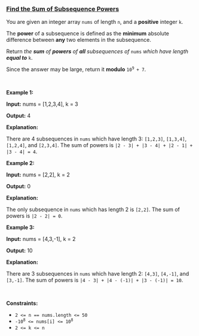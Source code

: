 ### [Find the Sum of Subsequence Powers](https://leetcode.com/problems/find-the-sum-of-subsequence-powers)

<p>You are given an integer array <code>nums</code> of length <code>n</code>, and a <strong>positive</strong> integer <code>k</code>.</p>

<p>The <strong>power</strong> of a <span data-keyword="subsequence-array">subsequence</span> is defined as the <strong>minimum</strong> absolute difference between <strong>any</strong> two elements in the subsequence.</p>

<p>Return <em>the <strong>sum</strong> of <strong>powers</strong> of <strong>all</strong> subsequences of </em><code>nums</code><em> which have length</em> <strong><em>equal to</em></strong> <code>k</code>.</p>

<p>Since the answer may be large, return it <strong>modulo</strong> <code>10<sup>9 </sup>+ 7</code>.</p>

<p>&nbsp;</p>
<p><strong class="example">Example 1:</strong></p>

<div class="example-block">
<p><strong>Input:</strong> <span class="example-io">nums = [1,2,3,4], k = 3</span></p>

<p><strong>Output:</strong> <span class="example-io">4</span></p>

<p><strong>Explanation:</strong></p>

<p>There are 4 subsequences in <code>nums</code> which have length 3: <code>[1,2,3]</code>, <code>[1,3,4]</code>, <code>[1,2,4]</code>, and <code>[2,3,4]</code>. The sum of powers is <code>|2 - 3| + |3 - 4| + |2 - 1| + |3 - 4| = 4</code>.</p>
</div>

<p><strong class="example">Example 2:</strong></p>

<div class="example-block">
<p><strong>Input:</strong> <span class="example-io">nums = [2,2], k = 2</span></p>

<p><strong>Output:</strong> <span class="example-io">0</span></p>

<p><strong>Explanation:</strong></p>

<p>The only subsequence in <code>nums</code> which has length 2 is&nbsp;<code>[2,2]</code>. The sum of powers is <code>|2 - 2| = 0</code>.</p>
</div>

<p><strong class="example">Example 3:</strong></p>

<div class="example-block">
<p><strong>Input:</strong> <span class="example-io">nums = [4,3,-1], k = 2</span></p>

<p><strong>Output:</strong> <span class="example-io">10</span></p>

<p><strong>Explanation:</strong></p>

<p>There are 3 subsequences in <code>nums</code> which have length 2: <code>[4,3]</code>, <code>[4,-1]</code>, and <code>[3,-1]</code>. The sum of powers is <code>|4 - 3| + |4 - (-1)| + |3 - (-1)| = 10</code>.</p>
</div>

<p>&nbsp;</p>
<p><strong>Constraints:</strong></p>

<ul>
	<li><code>2 &lt;= n == nums.length &lt;= 50</code></li>
	<li><code>-10<sup>8</sup> &lt;= nums[i] &lt;= 10<sup>8</sup> </code></li>
	<li><code>2 &lt;= k &lt;= n</code></li>
</ul>
